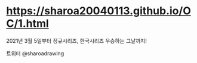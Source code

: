 <h1><a href="https://sharoa20040113.github.io/OC/1.html">https://sharoa20040113.github.io/OC/1.html</a></h1>

2021년 3월 5일부터 정규시리즈, 한국시리즈 우승하는 그날까지!

트위터 @sharoadrawing


